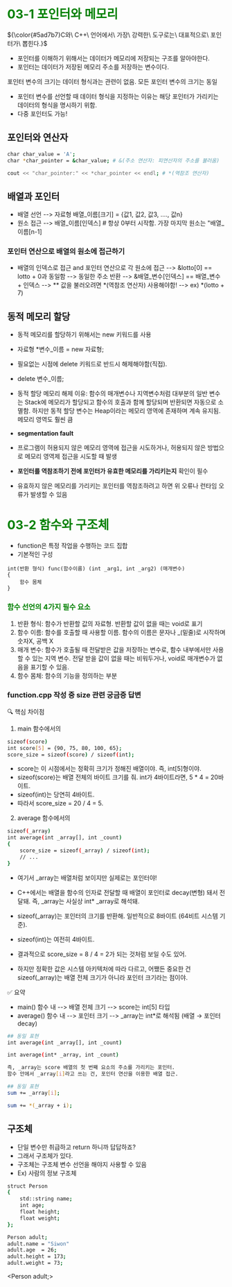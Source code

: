 # <span style="color:green">03-1 포인터와 메모리</span>

<p>${\color{#5ad7b7}C와\ C++\ 언어에서\ 가장\ 강력한\ 도구로는\ 대표적으로\ 포인터가\ 뽑힌다.}$</p>


- 포인터를 이해하기 위해서는 데이터가 메모리에 저장되는 구조를 알아야한다. 
- 포인터는 데이터가 저장된 메모리 주소를 저장하는 변수이다. 

포인터 변수의 크기는 데이터 형식과는 관련이 없음. 모든 포인터 변수의 크기는 동일
- 포인터 변수를 선언할 때 데이터 형식을 지정하는 이유는 해당 포인터가 가리키는 데이터의 형식을 명시하기 위함.
- 다중 포인터도 가능!
## 포인터와 연산자
```bash
char char_value = 'A';          
char *char_pointer = &char_value; # &(주소 연산자: 피연산자의 주소를 불러옴)

cout << "char_pointer:" << *char_pointer << endl; # *(역참조 연산자)
```

## 배열과 포인터 

- 배열 선언 --> 자료형 배열_이름[크기] = {값1, 값2, 값3, ...., 값n}
- 원소 접근 --> 배열_이름[인덱스] # 항상 0부터 시작함. 가장 마지막 원소는 "배열_이름[n-1]

### 포인터 연산으로 배열의 원소에 접근하기
- 배열의 인덱스로 접근 and 포인터 연산으로 각 원소에 접근
--> &lotto[0] == lotto + 0과 동일함 --> 동일한 주소 반환
--> &배열_변수[인덱스] == 배열_변수 + 인덱스
--> ** 값을 불러오려면 *(역참조 연산자) 사용해야함!
--> ex) *(lotto + 7)

## 동적 메모리 할당 
- 동적 메모리를 할당하기 위해서는 new 키워드를 사용
- 자료형 *변수_이름 = new 자료형;
- 필요없는 시점에 delete 키워드로 반드시 해제해야함(직접).
- delete 변수_이름;

- 동적 할당 메모리 해제 이유: 함수의 매개변수나 지역변수처럼 대부분의 일반 변수는 Stack에 메모리가 할당되고 함수의 호출과 함께 할당되며 반환되면 자동으로 소멸함. 하지만 동적 할당 변수는 Heap이라는 메모리 영역에 존재하며 계속 유지됨. 메모리 영역도 훨씬 큼

- **segmentation fault**  
- 프로그램이 허용되지 않은 메모리 영역에 접근을 시도하거나, 허용되지 않은 방법으로 메모리 영역제 접근을 시도할 때 발생

- **포인터를 역참조하기 전에 포인터가 유효한 메모리를 가리키는지** 확인이 필수
- 유효하지 않은 메모리를 가리키는 포인터를 역참조하려고 하면 위 오류나 런타임 오류가 발생할 수 있음


# <span style="color:green">03-2 함수와 구조체</span>
- function은 특정 작업을 수행하는 코드 집합
- 기본적인 구성
```
int(반환 형식) func(함수이름) (int _arg1, int _arg2) (매개변수)
{
    함수 몸체       
}
```

### <span style="color:green">함수 선언의 4가지 필수 요소</span>
1. 반환 형식: 함수가 반환할 값의 자료형. 반환할 값이 없을 때는 void로 표기
2. 함수 이름: 함수를 호출할 때 사용할 이름. 함수의 이름은 문자나 _(밑줄)로 시작하며 숫자X, 공백 X
3. 매개 변수: 함수가 호출될 때 전달받은 값을 저장하는 변수로, 함수 내부에서만 사용할 수 있는 지역 변수. 전달 받을 값이 없을 때는 비워두거나, void로 매개변수가 없음을 표기할 수 있음.
4. 함수 몸체: 함수의 기능을 정의하는 부분


### function.cpp 작성 중 size 관련 궁금증 답변
🔍 핵심 차이점
1. main 함수에서의 
```bash
sizeof(score)
int score[5] = {90, 75, 80, 100, 65};    
score_size = sizeof(score) / sizeof(int);  
``` 
- score는 이 시점에서는 정확히 크기가 정해진 배열이야. 즉, int[5]형이야.   
- sizeof(score)는 배열 전체의 바이트 크기를 줘. int가 4바이트라면, 5 * 4 = 20바이트.
- sizeof(int)는 당연히 4바이트.
- 따라서 score_size = 20 / 4 = 5.

2. average 함수에서의 
```bash
sizeof(_array)
int average(int _array[], int _count)
{
    score_size = sizeof(_array) / sizeof(int);
    // ...
}
```
- 여기서 _array는 배열처럼 보이지만 실제로는 포인터야!

- C++에서는 배열을 함수의 인자로 전달할 때 배열이 포인터로 decay(변형) 돼서 전달돼. 즉, _array는 사실상 int* _array로 해석돼.

- sizeof(_array)는 포인터의 크기를 반환해. 일반적으로 8바이트 (64비트 시스템 기준).

- sizeof(int)는 여전히 4바이트.

- 결과적으로 score_size = 8 / 4 = 2가 되는 것처럼 보일 수도 있어.

- 하지만 정확한 값은 시스템 아키텍처에 따라 다르고, 어쨌든 중요한 건 sizeof(_array)는 배열 전체 크기가 아니라 포인터 크기라는 점이야.

✅ 요약

- main() 함수 내 --> 배열 전체 크기 --> score는 int[5] 타입
- average() 함수 내	--> 포인터 크기 --> _array는 int*로 해석됨 (배열 → 포인터 decay)

```bash
## 동일 표현
int average(int _array[], int _count)

int average(int* _array, int _count)

즉, _array는 score 배열의 첫 번째 요소의 주소를 가리키는 포인터.
함수 안에서 _array[i]라고 쓰는 건, 포인터 연산을 이용한 배열 접근.

## 동일 표현
sum += _array[i];

sum += *(_array + i);
```

## 구조체
- 단일 변수만 취급하고 return 하니까 답답하죠?
- 그래서 구조체가 있다.
- 구조체는 구조체 변수 선언을 해야지 사용할 수 있음
- Ex) 사람의 정보 구조체 
```bash
struct Person
{
    std::string name;
    int age;
    float height;
    float weight;
};

Person adult;
adult.name = "Siwon"
adult.age  = 26;
adult.height = 173;
adult.weight = 73;

```

<Person adult;>

